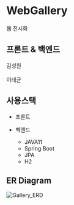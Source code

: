   
# WebGallery
  
웹 전시회

## 프론트 & 백엔드
김성원
<br>  
이태균

## 사용스택
- 프론트
  
- 백엔드
  - JAVA11
  - Spring Boot
  - JPA
  - H2
  
## ER Diagram
  
![Gallery_ERD](https://user-images.githubusercontent.com/84495814/137445903-7a43750e-bcb4-44d9-9bcb-b30aa0a8b046.png)



